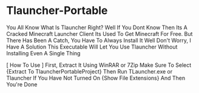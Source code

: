 # Tlauncher-Portable
 You All Know What Is Tlauncher Right?
 Well If You Dont Know Then Its A Cracked Minecraft Launcher Client
 Its Used To Get Minecraft For Free. But There Has Been A Catch,
 You Have To Always Install It Well Don't Worry, I Have A Solution This Executable Will Let You Use Tlauncher Without Installing Even A Single Thing
 
 
[ How To Use ]
First, Extract It Using WinRAR or 7Zip
Make Sure To Select {Extract To TlauncherPortableProject}
Then Run TLauncher.exe or Tlauncher If You Have Not Turned On {Show File Extensions}
And Then You're Done
